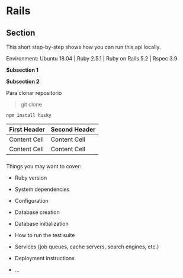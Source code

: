 # Rails

## Section
This short step-by-step shows how you can run this api locally.

Environment: Ubuntu 18.04 | Ruby 2.5.1 | Ruby on Rails 5.2 | Rspec 3.9

**Subsection 1**

**Subsection 2**

Para clonar repositorio
> git clone
```
npm install husky
```

| First Header  | Second Header |
| ------------- | ------------- |
| Content Cell  | Content Cell  |
| Content Cell  | Content Cell  |


###
Things you may want to cover:

* Ruby version

* System dependencies

* Configuration

* Database creation

* Database initialization

* How to run the test suite

* Services (job queues, cache servers, search engines, etc.)

* Deployment instructions

* ...
